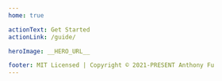 ```yaml
---
home: true

actionText: Get Started
actionLink: /guide/

heroImage: __HERO_URL__

footer: MIT Licensed | Copyright © 2021-PRESENT Anthony Fu
---
```

